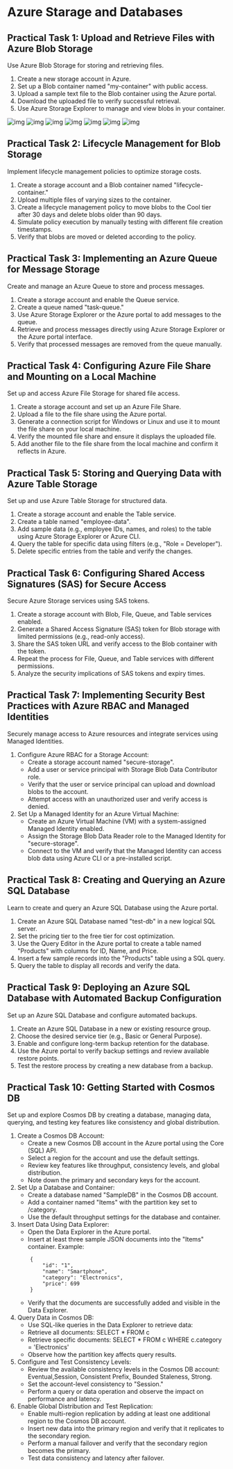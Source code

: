 # Azure Starage and Databases

## Practical Task 1: Upload and Retrieve Files with Azure Blob Storage

Use Azure Blob Storage for storing and retrieving files.

1. Create a new storage account in Azure.
2. Set up a Blob container named "my-container" with public access.
3. Upload a sample text file to the Blob container using the Azure portal.
4. Download the uploaded file to verify successful retrieval.
5. Use Azure Storage Explorer to manage and view blobs in your container.

![img](/screenshots/1_1.png)
![img](/screenshots/1_2.png)
![img](/screenshots/1_3.png)
![img](/screenshots/1_4.png)
![img](/screenshots/1_5.png)
![img](/screenshots/1_6.png)
![img](/screenshots/1_7.png)

## Practical Task 2: Lifecycle Management for Blob Storage
Implement lifecycle management policies to optimize storage costs.

1. Create a storage account and a Blob container named "lifecycle-container."
2. Upload multiple files of varying sizes to the container.
3. Create a lifecycle management policy to move blobs to the Cool tier after 30 days and delete blobs older than 90 days.
4. Simulate policy execution by manually testing with different file creation timestamps.
5. Verify that blobs are moved or deleted according to the policy.

## Practical Task 3: Implementing an Azure Queue for Message Storage
Create and manage an Azure Queue to store and process messages.

1. Create a storage account and enable the Queue service.
2. Create a queue named "task-queue."
3. Use Azure Storage Explorer or the Azure portal to add messages to the queue.
4. Retrieve and process messages directly using Azure Storage Explorer or the Azure portal interface.
5. Verify that processed messages are removed from the queue manually.

## Practical Task 4: Configuring Azure File Share and Mounting on a Local Machine
Set up and access Azure File Storage for shared file access.

1. Create a storage account and set up an Azure File Share.
2. Upload a file to the file share using the Azure portal.
3. Generate a connection script for Windows or Linux and use it to mount the file share on your local machine.
4. Verify the mounted file share and ensure it displays the uploaded file.
5. Add another file to the file share from the local machine and confirm it reflects in Azure.

## Practical Task 5: Storing and Querying Data with Azure Table Storage
Set up and use Azure Table Storage for structured data.

1. Create a storage account and enable the Table service.
2. Create a table named "employee-data".
3. Add sample data (e.g., employee IDs, names, and roles) to the table using Azure Storage Explorer or Azure CLI.
4. Query the table for specific data using filters (e.g., "Role = Developer").
5. Delete specific entries from the table and verify the changes.

## Practical Task 6: Configuring Shared Access Signatures (SAS) for Secure Access
Secure Azure Storage services using SAS tokens.

1. Create a storage account with Blob, File, Queue, and Table services enabled.
2. Generate a Shared Access Signature (SAS) token for Blob storage with limited permissions (e.g., read-only access).
3. Share the SAS token URL and verify access to the Blob container with the token.
4. Repeat the process for File, Queue, and Table services with different permissions.
5. Analyze the security implications of SAS tokens and expiry times.

## Practical Task 7: Implementing Security Best Practices with Azure RBAC and Managed Identities
Securely manage access to Azure resources and integrate services using Managed Identities.

1. Configure Azure RBAC for a Storage Account:
   - Create a storage account named "secure-storage".
   - Add a user or service principal with Storage Blob Data Contributor role.
   - Verify that the user or service principal can upload and download blobs to the account.
   - Attempt access with an unauthorized user and verify access is denied.
2. Set Up a Managed Identity for an Azure Virtual Machine:
   - Create an Azure Virtual Machine (VM) with a system-assigned Managed Identity enabled.
   - Assign the Storage Blob Data Reader role to the Managed Identity for "secure-storage".
   - Connect to the VM and verify that the Managed Identity can access blob data using Azure CLI or a pre-installed script.

## Practical Task 8: Creating and Querying an Azure SQL Database
Learn to create and query an Azure SQL Database using the Azure portal.

1. Create an Azure SQL Database named "test-db" in a new logical SQL server.
2. Set the pricing tier to the free tier for cost optimization.
3. Use the Query Editor in the Azure portal to create a table named "Products" with columns for ID, Name, and Price.
4. Insert a few sample records into the "Products" table using a SQL query.
5. Query the table to display all records and verify the data.

## Practical Task 9: Deploying an Azure SQL Database with Automated Backup Configuration
Set up an Azure SQL Database and configure automated backups.

1. Create an Azure SQL Database in a new or existing resource group.
2. Choose the desired service tier (e.g., Basic or General Purpose).
3. Enable and configure long-term backup retention for the database.
4. Use the Azure portal to verify backup settings and review available restore points.
5. Test the restore process by creating a new database from a backup.

## Practical Task 10: Getting Started with Cosmos DB
Set up and explore Cosmos DB by creating a database, managing data, querying, and testing key features like consistency and global distribution.

1. Create a Cosmos DB Account:
   - Create a new Cosmos DB account in the Azure portal using the Core (SQL) API.
   - Select a region for the account and use the default settings.
   - Review key features like throughput, consistency levels, and global distribution.
   - Note down the primary and secondary keys for the account.
2. Set Up a Database and Container:
   - Create a database named "SampleDB" in the Cosmos DB account.
   - Add a container named "Items" with the partition key set to /category.
   - Use the default throughput settings for the database and container.
3. Insert Data Using Data Explorer:
   - Open the Data Explorer in the Azure portal.
   - Insert at least three sample JSON documents into the "Items" container. Example:
    ```
        {
            "id": "1",
            "name": "Smartphone",
            "category": "Electronics",
            "price": 699
        }
    ```    
   - Verify that the documents are successfully added and visible in the Data Explorer.
4. Query Data in Cosmos DB:
   - Use SQL-like queries in the Data Explorer to retrieve data:
   - Retrieve all documents: SELECT * FROM c
   - Retrieve specific documents: SELECT * FROM c WHERE c.category = 'Electronics'
   - Observe how the partition key affects query results.
5. Configure and Test Consistency Levels:
   - Review the available consistency levels in the Cosmos DB account: Eventual,Session, Consistent Prefix, Bounded Staleness, Strong.
   - Set the account-level consistency to "Session."
   - Perform a query or data operation and observe the impact on performance and latency.
6. Enable Global Distribution and Test Replication:
   - Enable multi-region replication by adding at least one additional region to the Cosmos DB account.
   - Insert new data into the primary region and verify that it replicates to the secondary region.
   - Perform a manual failover and verify that the secondary region becomes the primary.
   - Test data consistency and latency after failover.